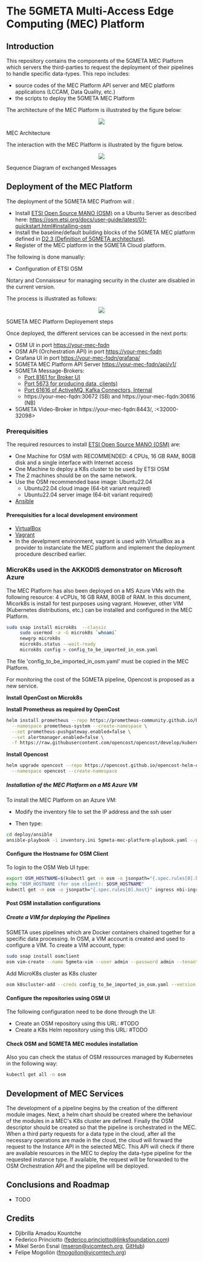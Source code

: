 # The 5GMETA Multi-Access Edge Computing (MEC)  Platform

## Introduction 

This repository contains the components of the 5GMETA MEC Platform which servers the third-parties to request the deployment of  their pipelines  to handle specific data-types. This repo includes:
 - source codes of the MEC Platform API server and MEC platform applications (LCCAM, Data Quality, etc.)
 - the scripts to deploy the 5GMETA MEC Platform


The architecture of the MEC Platform is illustrated  by the figure below:

<p align="center">
<img src="./docs/images/MEC%20Architecture.png" />

MEC Architecture
</p>

The interaction with the MEC Platform is illustrated by the figure below.

<p align="center">
<img src="./docs/images/seqdiag.png" />

Sequence Diagram of exchanged Messages
</p>


## Deployment of the MEC Platform

The deployment of the 5GMETA MEC Platfrom will :

- Install [ETSI Open Source MANO (OSM)](https://osm.etsi.org/) on a Ubuntu Server as described here: https://osm.etsi.org/docs/user-guide/latest/01-quickstart.html#installing-osm
- Install the  baseline/default building blocks of the 5GMETA MEC platform defined in [D2.3 (Definition of 5GMETA architecture)](https://5gmeta-project.eu/wp-content/uploads/2024/05/D2.3.pdf).
- Register of the MEC platform in the 5GMETA Cloud platform.

The following is done manually:
- Configuration of ETSI OSM

Notary and Connaisseur for managing security in the cluster are disabled in the current version.


The process is illustrated as follows:

<p align="center">
<img src="./docs/images/mec_deployement.png" />

5GMETA MEC Platform Deployement steps
</p>

Once deployed, the different services can be accessed in the next ports:

- OSM UI in port [https://your-mec-fqdn](https://your-mec-fqdn)
- OSM API (Orchestration API) in port [https://your-mec-fqdn](https://your-mec-fqdn)
- Grafana UI in port [https://your-mec-fqdn/grafana/](https://your-mec-fqdn/grafana/)
- 5GMETA MEC Platform API Server [https://your-mec-fqdn/api/v1/](https://your-mec-fqdn/api/v1/)
- 5GMETA Message-Brokers:
   - [Port 8161 for Broker UI](https://your-mec-fqdn/broker-ui/)
   - [Port 5673 for producing data, clients)](your-mec-fqdn:30672)
   - [Port 61616 of ActiveMQ, Kafka Connectors, Internal](your-mec-fqdn:30616)
   - https://your-mec-fqdn:30672 (SB) and https://your-mec-fqdn:30616 (NB)
- 5GMETA Video-Broker in https://your-mec-fqdn:8443/, :<32000-32098>


### Prerequisities

The required resources to install [ETSI Open Source MANO (OSM)](https://osm.etsi.org/docs/user-guide/latest/index.html) are:
- One Machine for OSM with RECOMMENDED: 4 CPUs, 16 GB RAM, 80GB disk and a single interface with Internet access
- One Machine to deploy a  K8s cluster to be used by ETSI OSM
- The 2 machines should be on the same network.
- Use the OSM recommended base image: Ubuntu22.04
   - Ubuntu22.04 cloud image (64-bit variant required)
   - Ubuntu22.04 server image (64-bit variant required)
- [Ansible](https://docs.ansible.com/ansible/latest/index.html)


#### Prerequisities for a local development environment

- [VirtualBox](https://www.virtualbox.org/)
- [Vagrant](https://developer.hashicorp.com/vagrant/tutorials/getting-started/getting-started-install?product_intent=vagrant)
- In the develpment environment, vagrant is used with VirtualBox as a provider to instanciate the MEC platform and implement the deployment procedure described earlier.



### MicroK8s used in the AKKODIS demonstrator on Microsoft Azure

The MEC Platform has also been deployed on a MS Azure VMs with the following resource: 4 vCPUs,  16 GB RAM, 80GB of RAM.
In this document, Micork8s is install for test purposes using vagrant. However, other VIM (Kubernetes distributions, etc.) can be installed and configured in the MEC Platform.

```bash
sudo snap install microk8s  --classic
     sudo usermod -a -G microk8s `whoami`
     newgrp microk8s
     microk8s.status --wait-ready
     microk8s config > config_to_be_imported_in_osm.yaml
```

The file 'config_to_be_imported_in_osm.yaml' must be copied in the MEC Platform.


For monitoring the cost of the 5GMETA pipeline, Opencost is proposed as a new service.

**Install OpenCost on Microk8s**


**Install Prometheus as required by OpenCost**
```bash
helm install prometheus --repo https://prometheus-community.github.io/helm-charts prometheus \
  --namespace prometheus-system --create-namespace \
  --set prometheus-pushgateway.enabled=false \
  --set alertmanager.enabled=false \
  -f https://raw.githubusercontent.com/opencost/opencost/develop/kubernetes/prometheus/extraScrapeConfigs.yaml
```

**Install Opencost**

```bash
helm upgrade opencost --repo https://opencost.github.io/opencost-helm-chart opencost \
  --namespace opencost --create-namespace
```

##### Installation of the MEC Platform on a MS Azure VM

To install the MEC Platform on an Azure VM:

- Modify the inventory file to set the IP address and the ssh user

- Then type:

```bash
cd deploy/ansible
ansible-playbook -i inventory.ini 5gmeta-mec-platform-playbook.yaml --private-key your_private_key
```

#### Configure the Hostname for OSM Client

To login to the OSM Web UI type:

```bash
export OSM_HOSTNAME=$(kubectl get -n osm -o jsonpath="{.spec.rules[0].host}" ingress nbi-ingress)
echo "OSM_HOSTNAME (for osm client): $OSM_HOSTNAME"
kubectl get -n osm -o jsonpath="{.spec.rules[0].host}" ingress nbi-ingress
```

#### Post OSM installation configurations


##### Create a VIM for deploying the Pipelines

5GMETA uses pipelines which are Docker containers chained together for a specific data processing. In OSM, a VIM account is created and used to configure a VIM. To create a VIM account, type:

```bash
sudo snap install osmclient
osm vim-create --name 5gmeta-vim --user admin --password admin --tenant admin --account_type dummy --auth_url http://nbi.10.2.0.6.nip.io:5000/v2.0
```

Add MicroK8s cluster as K8s cluster
```bash
osm k8scluster-add --creds config_to_be_imported_in_osm.yaml --version '1.31' --vim 5gmeta-vim --description "Microk8s cluster" --k8s-nets '{"net1": "osm-ext"}' microk8s-cluster
```

#### Configure the repositories using OSM UI

The following configuration need to be done through the UI:
- Create an OSM repository using this URL: #TODO
- Create a K8s Helm repository using this URL: #TODO


#### Check OSM and 5GMETA MEC modules installation

Also you can check the status of OSM ressources managed by Kubernetes in the following way:

```bash
kubectl get all -n osm
```

## Development of MEC Services


The development of a pipeline begins by the creation of the different module images. Next, a helm chart should be created where the behaviour of the modules in a MEC's K8s cluster are defined. Finally the OSM descriptor should be created so that the pipeline is orchestrated in the MEC.
When a third party requests for a data type in the cloud, after all the necessary operations are made in the cloud, the cloud will forward the request to the Instance API in the selected MEC. This API will check if there are available resources in the MEC to deploy the data-type pipeline for the requested instance type. If available, the request will be forwarded to the OSM Orchestration API and the pipeline will be deployed.


## Conclusions and Roadmap

- TODO


## Credits

- Djibrilla Amadou Kountche
- Federico Princiotto ([federico.princiotto@linksfoundation.com](mailto:federico.princiotto@linksfoundation.com))
- Mikel Serón Esnal ([mseron@vicomtech.org](mailto:mseron@vicomtech.org), [GitHub](https://github.com/mikelseron))
- Felipe Mogollón ([fmogollon@vicomtech.org](mailto:fmogollon@vicomtech.org))
